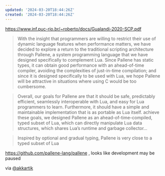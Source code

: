 ```yaml
---
updated: '2024-03-20T18:44:26Z'
created: '2024-03-20T18:44:26Z'
---
```

https://www.inf.puc-rio.br/~roberto/docs/Gualandi-2020-SCP.pdf

> With the insight that programmers are willing to restrict their use of dynamic language features when performance matters, we have decided to explore a return to the traditional scripting architecture through Pallene, a system programming language that we have designed specifically to complement Lua. Since Pallene has static types, it can obtain good performance with an ahead-of-time compiler, avoiding the complexities of just-in-time compilation; and since it is designed specifically to be used with Lua, we hope Pallene will be attractive in situations where using C would be too cumbersome.

> Overall, our goals for Pallene are that it should be safe, predictably efficient, seamlessly interoperable with Lua, and easy for Lua programmers to learn. Furthermore, it should have a simple and maintainable implementation that is as portable as Lua itself.  achieve these goals, we designed Pallene as an ahead-of-time-compiled, typed subset of Lua, which can directly manipulate Lua data structures, which shares Lua’s runtime and garbage collector...

> Inspired by optional and gradual typing, Pallene is very close to a typed subset of Lua

https://github.com/pallene-lang/pallene , looks like development may be paused

via [@akkartik](https://merveilles.town/@akkartik/112129169585720317)